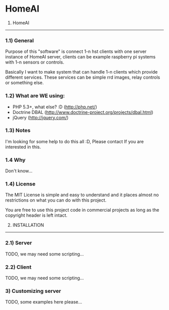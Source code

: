 HomeAI
======

1) HomeAI
---------

### 1.1) General
Purpose of this "software" is connect 1-n hst clients with one server instance of HomeAI server,
clients can be example raspberry pi systems with 1-n sensors or controls.

Basically I want to make system that can handle 1-n clients which provide different services.
These services can be simple rrd images, relay controls or something else.

### 1.2) What are WE using:
- PHP 5.3+, what else? :D (http://php.net/)
- Doctrine DBAL (http://www.doctrine-project.org/projects/dbal.html)
- jQuery (http://jquery.com/)

### 1.3) Notes
I'm looking for some help to do this all :D, Please contact If you are interested in this.

### 1.4 Why
Don't know...

### 1.4) License
The MIT License is simple and easy to understand and it places almost no restrictions on what you can do with this project.

You are free to use this project code in commercial projects as long as the copyright header is left intact.

2) INSTALLATION
---------------

### 2.1) Server
TODO, we may need some scripting...

### 2.2) Client
TODO, we may need some scripting...

### 3) Customizing server
TODO, some examples here please...


